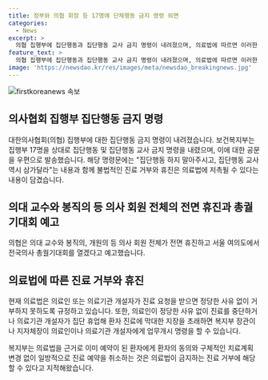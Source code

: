 ```yaml
---
title: 정부와 의협 회장 등 17명에 단체행동 금지 명령 외면
categories:
  - News
excerpt: >
  의협 집행부에 집단행동과 집단행동 교사 금지 명령이 내려졌으며, 의료법에 따르면 이러한 행동은 의료법에 저촉될 수 있다는 사실이 전해졌다. 의협은 18일 전면 휴진과 전국의사 총궐기대회를 예고했지만, 의료법은 의료인이 정당한 이유 없이 진료를 거부하지 못하도록 규정하고 있음을 강조했다. 또한, 복지부는 의료법을 근거로 이미 예약된 환자에 대한 일방적인 진료 예약 취소는 의료법이 금지하는 진료 거부에 해당할 수 있다고 지적했다.
feature_text: >
  의협 집행부에 집단행동과 집단행동 교사 금지 명령이 내려졌으며, 의료법에 따르면 이러한 행동은 의료법에 저촉될 수 있다는 사실이 전해졌다. 의협은 18일 전면 휴진과 전국의사 총궐기대회를 예고했지만, 의료법은 의료인이 정당한 이유 없이 진료를 거부하지 못하도록 규정하고 있음을 강조했다. 또한, 복지부는 의료법을 근거로 이미 예약된 환자에 대한 일방적인 진료 예약 취소는 의료법이 금지하는 진료 거부에 해당할 수 있다고 지적했다.
image: 'https://newsdao.kr/res/images/meta/newsdao_breakingnews.jpg'
---
```


<p><img src="https://newsdao.kr/res/images/meta/newsdao_breakingnews.jpg" alt="firstkoreanews 속보" /></p>

<h2 data-ke-size="size26">의사협회 집행부 집단행동 금지 명령</h2>

<p data-ke-size="size16">대한의사협회(의협) 집행부에 대한 집단행동 금지 명령이 내려졌습니다. 보건복지부는 집행부 17명을 상대로 집단행동 및 집단행동 교사 금지 명령을 내렸으며, 이에 대한 공문을 우편으로 발송했습니다. 해당 명령문에는 "집단행동 하지 말아주시고, 집단행동 교사 역시 삼가달라"는 내용과 함께 불법적인 진료 거부와 휴진은 의료법에 저촉될 수 있다는 내용이 담겼습니다.</p>

<h2 data-ke-size="size26">의대 교수와 봉직의 등 의사 회원 전체의 전면 휴진과 총궐기대회 예고</h2>

<p data-ke-size="size16">의협은 의대 교수와 봉직의, 개원의 등 의사 회원 전체가 전면 휴진하고 서울 여의도에서 전국의사 총궐기대회를 열겠다고 예고했습니다.</p>

<h2 data-ke-size="size26">의료법에 따른 진료 거부와 휴진</h2>

<p data-ke-size="size16">현재 의료법은 의료인 또는 의료기관 개설자가 진료 요청을 받으면 정당한 사유 없이 거부하지 못하도록 규정하고 있습니다. 또한, 의료인이 정당한 사유 없이 진료를 중단하거나 의료기관 개설자가 집단 휴업해 환자 진료에 막대한 지장을 초래하면 복지부 장관이나 지자체장이 의료인이나 의료기관 개설자에게 업무개시 명령을 할 수 있습니다.</p>

<p data-ke-size="size16">복지부는 의료법을 근거로 이미 예약이 된 환자에게 환자의 동의와 구체적인 치료계획 변경 없이 일방적으로 진료 예약을 취소하는 것은 의료법이 금지하는 진료 거부에 해당할 수 있다고 지적해왔습니다.</p>

